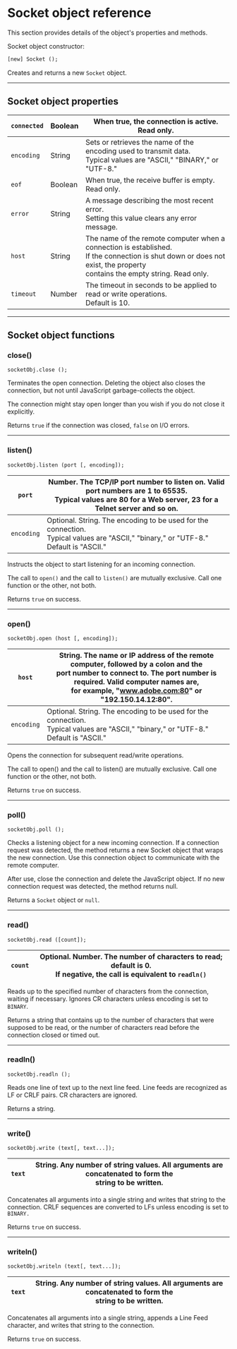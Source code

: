 # Socket object reference

This section provides details of the object's properties and methods.

Socket object constructor:

```default
[new] Socket ();
```

Creates and returns a new `Socket` object.

---

## Socket object properties

| `connected`   | Boolean   | When true, the connection is active. Read only.                                                                                                                                |
|---------------|-----------|--------------------------------------------------------------------------------------------------------------------------------------------------------------------------------|
| `encoding`    | String    | Sets or retrieves the name of the encoding used to transmit data.<br/>Typical values are "ASCII," "BINARY," or "UTF-8."                                                        |
| `eof`         | Boolean   | When true, the receive buffer is empty. Read only.                                                                                                                             |
| `error`       | String    | A message describing the most recent error.<br/>Setting this value clears any error message.                                                                                   |
| `host`        | String    | The name of the remote computer when a connection is established.<br/>If the connection is shut down or does not exist, the property<br/>contains the empty string. Read only. |
| `timeout`     | Number    | The timeout in seconds to be applied to read or write operations.<br/>Default is 10.                                                                                           |

---

## Socket object functions

### close()

`socketObj.close ();`

Terminates the open connection. Deleting the object also closes the connection, but not until
JavaScript garbage-collects the object.

The connection might stay open longer than you wish if you do not close it explicitly.

Returns `true` if the connection was closed, `false` on I/O errors.

---

### listen()

`socketObj.listen (port [, encoding]);`

| `port`     | Number. The TCP/IP port number to listen on. Valid port numbers are 1 to 65535.<br/>Typical values are 80 for a Web server, 23 for a Telnet server and so on.   |
|------------|-----------------------------------------------------------------------------------------------------------------------------------------------------------------|
| `encoding` | Optional. String. The encoding to be used for the connection.<br/>Typical values are "ASCII," "binary," or "UTF-8." Default is "ASCII."                         |

Instructs the object to start listening for an incoming connection.

The call to `open()` and the call to `listen()` are mutually exclusive.
Call one function or the other, not both.

Returns `true` on success.

---

### open()

`socketObj.open (host [, encoding]);`

| `host`     | String. The name or IP address of the remote computer, followed by a colon and the<br/>port number to connect to. The port number is required. Valid computer names are,<br/>for example, "www.adobe.com:80" or "192.150.14.12:80".   |
|------------|---------------------------------------------------------------------------------------------------------------------------------------------------------------------------------------------------------------------------------------|
| `encoding` | Optional. String. The encoding to be used for the connection.<br/>Typical values are "ASCII," "binary," or "UTF-8." Default is "ASCII."                                                                                               |

Opens the connection for subsequent read/write operations.

The call to open() and the call to listen() are mutually exclusive.
Call one function or the other, not both.

Returns `true` on success.

---

### poll()

`socketObj.poll ();`

Checks a listening object for a new incoming connection. If a connection request was detected, the
method returns a new Socket object that wraps the new connection. Use this connection object to
communicate with the remote computer.

After use, close the connection and delete the JavaScript object.
If no new connection request was detected, the method returns null.

Returns a `Socket` object or `null`.

---

### read()

`socketObj.read ([count]);`

| `count`   | Optional. Number. The number of characters to read; default is 0.<br/>If negative, the call is equivalent to `readln()`   |
|-----------|---------------------------------------------------------------------------------------------------------------------------|

Reads up to the specified number of characters from the connection, waiting if necessary.
Ignores CR characters unless encoding is set to `BINARY`.

Returns a string that contains up to the number of characters that were supposed to be read, or the
number of characters read before the connection closed or timed out.

---

### readln()

`socketObj.readln ();`

Reads one line of text up to the next line feed. Line feeds are recognized as LF or CRLF pairs.
CR characters are ignored.

Returns a string.

---

### write()

`socketObj.write (text[, text...]);`

| `text`   | String. Any number of string values. All arguments are concatenated to form the<br/>string to be written.   |
|----------|-------------------------------------------------------------------------------------------------------------|

Concatenates all arguments into a single string and writes that string to the connection.
CRLF sequences are converted to LFs unless encoding is set to `BINARY.`

Returns `true` on success.

---

### writeln()

`socketObj.writeln (text[, text...]);`

| `text`   | String. Any number of string values. All arguments are concatenated to form the<br/>string to be written.   |
|----------|-------------------------------------------------------------------------------------------------------------|

Concatenates all arguments into a single string, appends a Line Feed character,
and writes that string to the connection.

Returns `true` on success.
